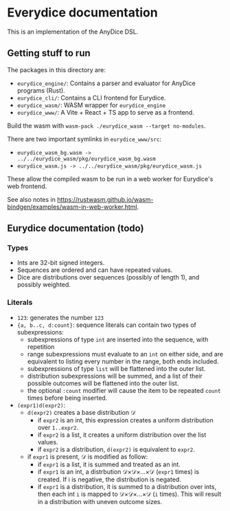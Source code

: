 # Everydice documentation

This is an implementation of the AnyDice DSL.

## Getting stuff to run

The packages in this directory are:

* `eurydice_engine/`: Contains a parser and evaluator for AnyDice programs (Rust).
* `eurydice_cli/`: Contains a CLI frontend for Eurydice.
* `eurydice_wasm/`: WASM wrapper for `eurydice_engine`
* `eurydice_www/`: A Vite + React + TS app to serve as a frontend.

Build the wasm with `wasm-pack ./eurydice_wasm --target no-modules`.

There are two important symlinks in `eurydice_www/src`:

* `eurydice_wasm_bg.wasm -> ../../eurydice_wasm/pkg/eurydice_wasm_bg.wasm`
* `eurydice_wasm.js -> ../../eurydice_wasm/pkg/eurydice_wasm.js`

These allow the compiled wasm to be run in a web worker for Eurydice's web frontend.

See also notes in <https://rustwasm.github.io/wasm-bindgen/examples/wasm-in-web-worker.html>.

## Eurydice documentation (todo)

### Types

* Ints are 32-bit signed integers.
* Sequences are ordered and can have repeated values.
* Dice are distributions over sequences (possibly of length 1), and possibly weighted.

### Literals

* `123`: generates the number `123`
* `{a, b..c, d:count}`: sequence literals can contain two types of subexpressions:
  * subexpressions of type `int` are inserted into the sequence, with repetition
  * range subexpressions must evaluate to an `int` on either side, and are equivalent to listing every number
    in the range, both ends included.
  * subexpressions of type `list` will be flattened into the outer list.
  * distribution subexpressions will be summed, and a list of their possible outcomes will be flattened into the
    outer list.
  * the optional `:count` modifier will cause the item to be repeated `count` times before being inserted.
* `(expr1)d(expr2)`:
  * `d(expr2)` creates a base distribution 𝒟
    * if `expr2` is an int, this expression creates a uniform distribution over `1..expr2`.
    * if `expr2` is a list, it creates a uniform distribution over the list values.
    * if `expr2` is a distribution, `d(expr2)` is equivalent to `expr2`.
  * if `expr1` is present, 𝒟 is modified as follow:
    * if `expr1` is a list, it is summed and treated as an int.
    * if `expr1` is an int, a distrbution 𝒟×𝒟×...×𝒟 (`expr1` times) is created. If i is negative, the distribution is negated.
    * if `expr1` is a distribution, it is summed to a distribution over ints,
      then each int `i` is mapped to 𝒟×𝒟×...×𝒟 (`i` times). This will result in a distribution with uneven
      outcome sizes.
